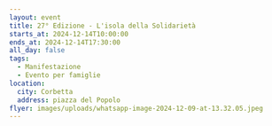 ```yaml
---
layout: event
title: 27° Edizione - L'isola della Solidarietà
starts_at: 2024-12-14T10:00:00
ends_at: 2024-12-14T17:30:00
all_day: false
tags:
  - Manifestazione
  - Evento per famiglie
location:
  city: Corbetta
  address: piazza del Popolo
flyer: images/uploads/whatsapp-image-2024-12-09-at-13.32.05.jpeg
---
```

